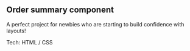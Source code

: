 <h2>Order summary component</h2>
<p>A perfect project for newbies who are starting to build confidence with layouts!</p>
<p>Tech: HTML / CSS</p>
